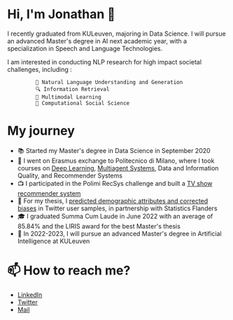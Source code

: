 # Hi, I'm Jonathan 👋

I recently graduated from KULeuven, majoring in Data Science. I will pursue an advanced Master's degree in AI next academic year, with a specialization in Speech and Language Technologies.

I am interested in conducting NLP research for high impact societal challenges, 
including : 

             💬 Natural Language Understanding and Generation
             🔍 Information Retrieval
             🍲 Multimodal Learning 
             👥 Computational Social Science
             
            
# My journey 

- 📚 Started my Master's degree in Data Science in September 2020
- 🍕 I went on Erasmus exchange to Politecnico di Milano, where I took courses on [Deep Learning](https://github.com/jtonglet/Deep-Learning-Homework), [Multiagent Systems](https://github.com/jtonglet/Nash_Q_Learning), Data and Information Quality, and Recommender Systems
- 📺 I participated in the Polimi RecSys challenge and built a [TV show recommender system](https://github.com/jtonglet/Recommender-Systems-Polimi)
- 🐤 For my thesis, I  [predicted demographic attributes and corrected biases](https://github.com/jtonglet/Twitter-Selection-Bias) in Twitter user samples, in partnership with Statistics Flanders
- 🎓 I graduated Summa Cum Laude in June 2022 with an average of 85.84% and the LIRIS award for the best Master's thesis
- 🤖 In 2022-2023, I will pursue an advanced Master's degree in Artificial Intelligence at KULeuven


# 📫 How to reach me?
- [LinkedIn](https://www.linkedin.com/in/jonathan-tonglet/)
- [Twitter](https://twitter.com/TongletJ)
- <a href="mailto:jonathan.tonglet@gmail.com">Mail</href>

<!---
jtonglet/jtonglet is a ✨ special ✨ repository because its `README.md` (this file) appears on your GitHub profile.
You can click the Preview link to take a look at your changes.
--->
